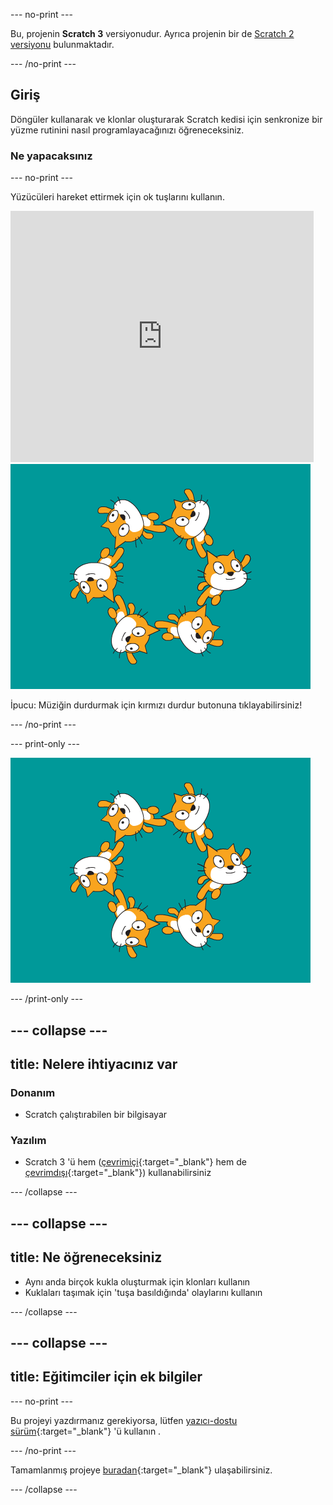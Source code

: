 --- no-print ---

Bu, projenin **Scratch 3** versiyonudur. Ayrıca projenin bir de [Scratch 2 versiyonu](https://projects.raspberrypi.org/tr-TR/projects/synchronised-swimming-scratch2) bulunmaktadır.

--- /no-print ---

## Giriş

Döngüler kullanarak ve klonlar oluşturarak Scratch kedisi için senkronize bir yüzme rutinini nasıl programlayacağınızı öğreneceksiniz.

### Ne yapacaksınız

--- no-print ---

Yüzücüleri hareket ettirmek için ok tuşlarını kullanın.

<div class="scratch-preview">
  <iframe allowtransparency="true" width="485" height="402" src="https://scratch.mit.edu/projects/embed/113149575/?autostart=false" frameborder="0" scrolling="no">></iframe>
  <img src="images/swim-final.png">
</div>

İpucu: Müziğin durdurmak için kırmızı durdur butonuna tıklayabilirsiniz!

--- /no-print ---

--- print-only ---

![tamamlanmış proje](images/swim-final.png)

--- /print-only ---

--- collapse ---
---
title: Nelere ihtiyacınız var
---

### Donanım

+ Scratch çalıştırabilen bir bilgisayar

### Yazılım

+ Scratch 3 'ü hem ([çevrimiçi](http://rpf.io/scratchon){:target="_blank"} hem de [çevrimdışı](http://rpf.io/scratchoff){:target="_blank"}) kullanabilirsiniz

--- /collapse ---

--- collapse ---
---
title: Ne öğreneceksiniz
---

- Aynı anda birçok kukla oluşturmak için klonları kullanın
- Kuklaları taşımak için 'tuşa basıldığında' olaylarını kullanın

--- /collapse ---

--- collapse ---
---
title: Eğitimciler için ek bilgiler
---

--- no-print ---

Bu projeyi yazdırmanız gerekiyorsa, lütfen [yazıcı-dostu sürüm](https://projects.raspberrypi.org/tr-TR/projects/synchronised-swimming/print){:target="_blank"} 'ü kullanın .

--- /no-print ---

Tamamlanmış projeye [buradan](http://rpf.io/p/tr-TR/synchronised-swimming-get){:target="_blank"} ulaşabilirsiniz.

--- /collapse ---

